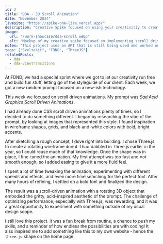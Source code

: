 ```yaml
---
id: 2
title: "DDA - 3D Scroll Animation"
date: "November 2024"
livesite: "https://spike-one-lisa.vercel.app/"
description: "Creative Spike focused on using your creativitiy to create a scroll driven animation."
image:
  url: "/work-showcase/dda-scroll.webp"
  alt: "Mockup of my creative spike focused on implementing scroll driven animations in the Dutch Digital Agencies website,"
notes: "This project uses an API that is still being used and worked on/with by other students. This means that this project may not work anymore."
tags: ["Sveltekit", "FDND", "ThreeJS"]
relatedPosts:
  - dda
  - dda-viewtransitions
---
```


At FDND, we had a special sprint where we got to let our creativity run free and build fun stuff, letting go of the styleguide of our client. Each week, we got a new random prompt focused on a new-ish technology.

This week we focused on scroll driven animations. My prompt was <em>Sad Acid Graphics Scroll Driven Animations</em>.

I had already done CSS scroll driven animations plenty of times, so I decided to do something different. I began by researching the vibe of the prompt, by looking at images that represented this style. I found inspiration in wireframe shapes, grids, and black-and-white colors with bold, bright accents.

After sketching a rough concept, I dove right into building. I chose Three.js to create a rotating wireframe donut. I had dabbled in Three.js earlier in the year, so I could reuse much of that knowledge. Once the shape was in place, I fine-tuned the animation. My first attempt was too fast and not smooth enough, so I added easing to give it a more fluid feel.

I spent a lot of time tweaking the animation, experimenting with different speeds and effects, and even more time searching for the perfect font. After many hours of refining, I settled on a bold font and finalized the design.

The result was a scroll-driven animation with a rotating 3D object that embodied the gritty, acid-inspired aesthetic of the prompt. The challenge of optimizing performance, especially with Three.js, was rewarding, and it was a great opportunity to experiment with something outside of my usual design scope.

I still love this project. It was a fun break from routine, a chance to push my skills, and a reminder of how endless the possibilities are with coding! It also inspired me to add something like this to my own website - hence the `three.js` shape on the home page.
